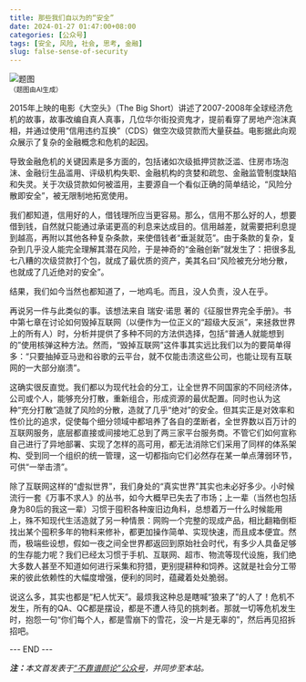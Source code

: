 ```yaml
---
title: 那些我们自以为的“安全”
date: 2024-01-27 01:47:00+08:00
categories: [公众号]
tags: [安全, 风险, 社会, 思考, 金融]
slug: false-sense-of-security
---
```


<div class="p-3 text-center">
  <img class="img-fluid" src="/uploads/2024/0127/01.png" alt="题图" style="max-width:640px">
  <div><small>（题图由AI生成）</small></div>
</div>

2015年上映的电影《大空头》（The Big Short）讲述了2007-2008年全球经济危机的故事，故事改编自真人真事，几位华尔街投资鬼才，提前看穿了房地产泡沫真相，并通过使用“信用违约互换”（CDS）做空次级贷款而大量获益。电影据此向观众展示了复杂的金融概念和危机的起因。

导致金融危机的关键因素是多方面的，包括诸如次级抵押贷款泛滥、住房市场泡沫、金融衍生品滥用、评级机构失职、金融机构的贪婪和疏忽、金融监管制度缺陷和失灵。关于次级贷款如何被滥用，主要源自一个看似正确的简单结论，“风险分散即安全”，被无限制地拓宽使用。

我们都知道，信用好的人，借钱理所应当更容易。那么，信用不那么好的人，想要借到钱，自然就只能通过承诺更高的利息来达成目的。信用越差，就需要把利息提到越高，再附以其他各种复杂条款，来使借钱者“垂涎就范”。由于条款的复杂，复杂到几乎没人能完全理解其潜在风险，于是神奇的“金融创新”就发生了：把很多乱七八糟的次级贷款打个包，就成了最优质的资产，美其名曰“风险被充分地分散，也就成了几近绝对的安全”。

结果，我们如今当然也都知道了，一地鸡毛。而且，没人负责，没人在乎。

再说另一件与此类似的事。该想法来自 瑞安·诺思 著的《征服世界完全手册》。书中第七章在讨论如何毁掉互联网（以便作为一位正义的“超级大反派”，来拯救世界上的所有人）时，分析并提供了多种不同的方法供选择，包括“普通人就能想到的”使用核弹这种方法。然而，“毁掉互联网”这件事其实远比我们以为的要简单得多：“只要抽掉亚马逊和谷歌的云平台，就不仅能击溃这些公司，也能让现有互联网的一大部分崩溃”。

这确实很反直觉。我们都以为现代社会的分工，让全世界不同国家的不同经济体，公司或个人，能够充分打散，重新组合，形成资源的最优配置。同时也认为这种“充分打散”造就了风险的分散，造就了几乎“绝对”的安全。但其实正是对效率和性价比的追求，促使每个细分领域中都培养了各自的垄断者，全世界数以百万计的互联网服务，底层都直接或间接地汇总到了两三家平台服务商。不管它们如何宣称自己进行了异地部署、实现了怎样的高可用，都无法消除它们采用了同样的体系架构、受到同一个组织的统一管理，这一切都指向它们必然存在某一单点薄弱环节，可供“一举击溃”。

除了互联网这样的“虚拟世界”，我们身处的“真实世界”其实也未必好多少。小时候流行一套《万事不求人》的丛书，如今大概早已失去了市场；上一辈（当然也包括身为80后的我这一辈）习惯于囤积各种废旧边角料，总想着万一什么时候能用上，殊不知现代生活造就了另一种情景：网购一个完整的现成产品，相比翻箱倒柜找出某个囤积多年的物料来修补，都更加操作简单、实现快速，而且成本便宜。然而，极端些设想，假如一夜之间全世界都返回到原始社会时代，有多少人具备足够的生存能力呢？我们已经太习惯于手机、互联网、超市、物流等现代设施，我们绝大多数人甚至不知道如何进行采集和狩猎，更别提耕种和饲养。这就是社会分工带来的彼此依赖性的大幅度增强，便利的同时，蕴藏着处处脆弱。

说这么多，其实也都是“杞人忧天”。最烦我这种总是瞎喊“狼来了”的人了！危机不发生，所有的QA、QC都是摆设，都是不遭人待见的挑刺者。那就一切等危机发生时，抱怨一句“你们每个人，都是雪崩下的雪花，没一片是无辜的”，然后再见招拆招吧。

<div class="p-5 text-center">--- END ---</div>

<i><b>注：</b>本文首发表于[“不靠谱颜论”公众号](https://mp.weixin.qq.com/s/vA0A8466udF2cAzHaeDnVg)，并同步至本站。</i>
